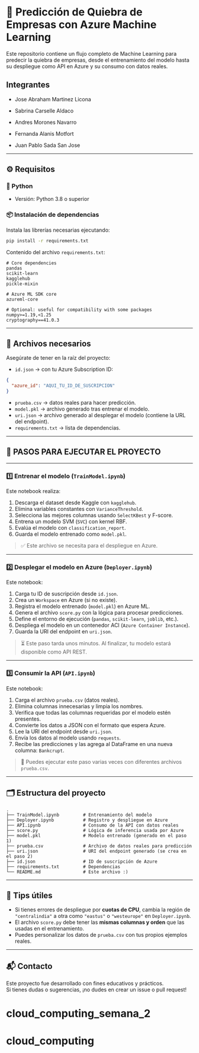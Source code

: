 
# 🏦 Predicción de Quiebra de Empresas con Azure Machine Learning

Este repositorio contiene un flujo completo de Machine Learning para predecir la quiebra de empresas, desde el entrenamiento del modelo hasta su despliegue como API en Azure y su consumo con datos reales.


## Integrantes

* Jose Abraham Martinez Licona

* Sabrina Carselle Aldaco 

* Andres Morones Navarro 

* Fernanda Alanis Motfort 

* Juan Pablo Sada San Jose 


---

## ⚙️ Requisitos

### 🐍 Python
- Versión: Python 3.8 o superior

### 📦 Instalación de dependencias

Instala las librerías necesarias ejecutando:

```bash
pip install -r requirements.txt
```

Contenido del archivo `requirements.txt`:

```
# Core dependencies
pandas
scikit-learn
kagglehub
pickle-mixin

# Azure ML SDK core
azureml-core

# Optional: useful for compatibility with some packages
numpy>=1.19,<1.25
cryptography==41.0.3
```

---

## 📁 Archivos necesarios

Asegúrate de tener en la raíz del proyecto:

- `id.json` → con tu Azure Subscription ID:
```json
{
  "azure_id": "AQUI_TU_ID_DE_SUSCRIPCION"
}
```

- `prueba.csv` → datos reales para hacer predicción.
- `model.pkl` → archivo generado tras entrenar el modelo.
- `uri.json` → archivo generado al desplegar el modelo (contiene la URL del endpoint).
- `requirements.txt` → lista de dependencias.

---

## 🚀 PASOS PARA EJECUTAR EL PROYECTO

---

### 1️⃣ Entrenar el modelo (`TrainModel.ipynb`)

Este notebook realiza:

1. Descarga el dataset desde Kaggle con `kagglehub`.
2. Elimina variables constantes con `VarianceThreshold`.
3. Selecciona las mejores columnas usando `SelectKBest` y F-score.
4. Entrena un modelo SVM (`SVC`) con kernel RBF.
5. Evalúa el modelo con `classification_report`.
6. Guarda el modelo entrenado como `model.pkl`.

> ✅ Este archivo se necesita para el despliegue en Azure.

---

### 2️⃣ Desplegar el modelo en Azure (`Deployer.ipynb`)

Este notebook:

1. Carga tu ID de suscripción desde `id.json`.
2. Crea un `Workspace` en Azure (si no existe).
3. Registra el modelo entrenado (`model.pkl`) en Azure ML.
4. Genera el archivo `score.py` con la lógica para procesar predicciones.
5. Define el entorno de ejecución (`pandas`, `scikit-learn`, `joblib`, etc.).
6. Despliega el modelo en un contenedor ACI (`Azure Container Instance`).
7. Guarda la URI del endpoint en `uri.json`.

> ⏳ Este paso tarda unos minutos. Al finalizar, tu modelo estará disponible como API REST.

---

### 3️⃣ Consumir la API (`API.ipynb`)

Este notebook:

1. Carga el archivo `prueba.csv` (datos reales).
2. Elimina columnas innecesarias y limpia los nombres.
3. Verifica que todas las columnas requeridas por el modelo estén presentes.
4. Convierte los datos a JSON con el formato que espera Azure.
5. Lee la URI del endpoint desde `uri.json`.
6. Envía los datos al modelo usando `requests`.
7. Recibe las predicciones y las agrega al DataFrame en una nueva columna: `Bankcrupt`.

> 🔁 Puedes ejecutar este paso varias veces con diferentes archivos `prueba.csv`.

---

## 🗂 Estructura del proyecto

```
.
├── TrainModel.ipynb         # Entrenamiento del modelo
├── Deployer.ipynb           # Registro y despliegue en Azure
├── API.ipynb                # Consumo de la API con datos reales
├── score.py                 # Lógica de inferencia usada por Azure
├── model.pkl                # Modelo entrenado (generado en el paso 1)
├── prueba.csv               # Archivo de datos reales para predicción
├── uri.json                 # URI del endpoint generado (se crea en el paso 2)
├── id.json                  # ID de suscripción de Azure
├── requirements.txt         # Dependencias
└── README.md                # Este archivo :)
```

---

## 🧠 Tips útiles

- Si tienes errores de despliegue por **cuotas de CPU**, cambia la región de `"centralindia"` a otra como `"eastus"` o `"westeurope"` en `Deployer.ipynb`.
- El archivo `score.py` debe tener las **mismas columnas y orden** que las usadas en el entrenamiento.
- Puedes personalizar los datos de `prueba.csv` con tus propios ejemplos reales.

---

## 📬 Contacto

Este proyecto fue desarrollado con fines educativos y prácticos.  
Si tienes dudas o sugerencias, ¡no dudes en crear un issue o pull request!
# cloud_computing_semana_2
# cloud_computing
